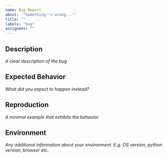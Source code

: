 ```yaml
---
name: Bug Report
about: '"Something''s wrong..."'
title: ""
labels: "bug"
assignees: ""
---
```


## Description

_A clear description of the bug_

## Expected Behavior

_What did you expect to happen instead?_

## Reproduction

_A minimal example that exhibits the behavior._

## Environment

_Any additional information about your environment. E.g. OS version, python version, browser etc._
